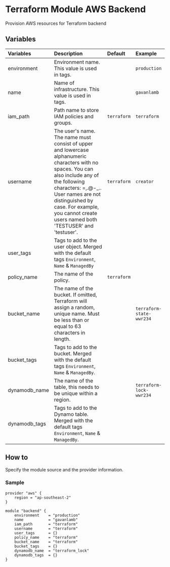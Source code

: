 # Terraform Module AWS Backend
Provision AWS resources for Terraform backend

## Variables
| Variables     | Description                                                                                                                                                                                                                                                                               | Default     | Example                  |
|:--------------|:------------------------------------------------------------------------------------------------------------------------------------------------------------------------------------------------------------------------------------------------------------------------------------------|:------------|:-------------------------|
| environment   | Environment name. This value is used in tags.                                                                                                                                                                                                                                             |             | `production`             |
| name          | Name of infrastructure. This value is used in tags.                                                                                                                                                                                                                                       |             | `gavanlamb`              |
| iam_path      | Path name to store IAM policies and groups.                                                                                                                                                                                                                                               | `terraform` | `terraform`              |
| username      | The user's name. The name must consist of upper and lowercase alphanumeric characters with no spaces. You can also include any of the following characters: =,.@-_.. User names are not distinguished by case. For example, you cannot create users named both 'TESTUSER' and 'testuser'. | `terraform` | `creator`                |
| user_tags     | Tags to add to the user object. Merged with the default tags `Environment`, `Name` & `ManagedBy`                                                                                                                                                                                          |             |                          |
| policy_name   | The name of the policy.                                                                                                                                                                                                                                                                   | `terraform` |                          |
| bucket_name   | The name of the bucket. If omitted, Terraform will assign a random, unique name. Must be less than or equal to 63 characters in length.                                                                                                                                                   |             | `terraform-state-wwr234` |
| bucket_tags   | Tags to add to the bucket. Merged with the default tags `Environment`, `Name` & `ManagedBy`.                                                                                                                                                                                              |             |                          |
| dynamodb_name | The name of the table, this needs to be unique within a region.                                                                                                                                                                                                                           |             | `terraform-lock-wwr234`  |
| dynamodb_tags | Tags to add to the Dynamo table. Merged with the default tags `Environment`, `Name` & `ManagedBy`.                                                                                                                                                                                        |             |                          |

## How to
Specify the module source and the provider information.

### Sample
```hcl
provider "aws" {
    region = "ap-southeast-2"
}

module "backend" {
    environment    = "production"
    name           = "gavanlamb"
    iam_path	   = "terraform"
    username       = "terraform"
    user_tags      = {}
    policy_name    = "terraform"
    bucket_name    = "terraform"
    bucket_tags    = {}
    dynamodb_name  = "terraform_lock"
    dynamodb_tags  = {}
}
```
